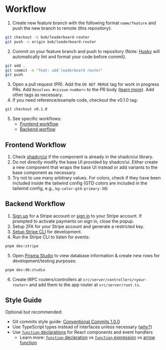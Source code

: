 # Workflow

1. Create new feature branch with the following format `name/feature` and push the new branch to remote (this repository):

```bash
git checkout -b bob/leaderboard-router
git push -u origin bob/leaderboard-router
```

2. Commit on your feature branch and push to repository (Note: [Husky](https://typicode.github.io/husky/) will automatically lint and format your code before commit).

```bash
git add .
git commit -m "feat: add leaderboard router"
git push
```

3. Open a pull request (PR). Add the `DO NOT MERGE` tag for work in progress PRs. Add `Resolves #<issue-number>` to the PR body ([learn more](https://docs.github.com/en/issues/tracking-your-work-with-issues/linking-a-pull-request-to-an-issue)). Add other tags as necessary.
4. If you need reference/example code, checkout the v0.1.0 tag:
```bash
git checkout v0.1.0
```
5. See specific workflows:
   - [Frontend workflow](#frontend-workflow-construction)
   - [Backend worflow](#backend-workflow)

## Frontend Workflow

1. Check [shadcn/ui](https://ui.shadcn.com/docs/components/accordion) if the component is already in the shadcn/ui library.
2. Do not directly modify the base UI provided by shadcn/ui. Either create a new component that wraps the base UI instead or add variants to the base component as necessary.
3. Try not to use many arbitrary values. For colors, check if they have been included inside the tailwind config (GTD colors are included in the tailwind config, e.g., `bg-color-gtd-primary-30`)

## Backend Workflow

1. [Sign up](https://dashboard.stripe.com/register) for a Stripe account or [sign in](https://dashboard.stripe.com/login) to your Stripe account. If prompted to activate payments on sign in, close the popup.
2. Setup 2FA for your Stripe account and generate a restricted key.
3. [Setup Stripe CLI](https://stripe.com/docs/stripe-cli) for development.
4. Run the Stripe CLI to listen for events:

```bash
pnpm dev:stripe
```

5. Open [Prisma Studio](https://www.prisma.io/studio) to view database information & create new rows for development/testing purposes:

```bash
pnpm dev:db:studio
```

6. Create tRPC routers/controllers at `src/server/controllers/<your-router>` and add them to the app router at `src/server/root.ts`.

## Style Guide

Optional but recommended:

- Git commits style guide: [Conventional Commits 1.0.0](https://www.conventionalcommits.org/en/v1.0.0/)
- Use TypeScript types instead of interfaces unless necessary ([_why?_](https://youtu.be/zM9UPcIyyhQ?si=TI7vrg4OZAOpBd1x))
- Use [`function` declarations](https://developer.mozilla.org/en-US/docs/Web/JavaScript/Reference/Statements/function) for React components and event handlers
  - Learn more: [`function` declaration](https://developer.mozilla.org/en-US/docs/Web/JavaScript/Reference/Statements/function#hoisting) vs [`function` expression](https://developer.mozilla.org/en-US/docs/Web/JavaScript/Reference/Operators/function) vs [arrow function](https://developer.mozilla.org/en-US/docs/Web/JavaScript/Reference/Functions/Arrow_functions)
